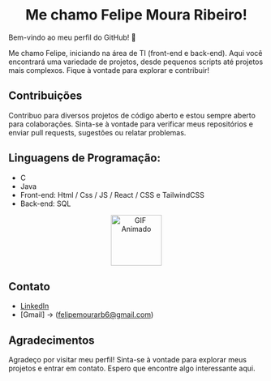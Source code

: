 <h1 align="center"> Me chamo Felipe Moura Ribeiro! </h1>

Bem-vindo ao meu perfil do GitHub! 👋

Me chamo Felipe, iniciando na área de TI (front-end e back-end). Aqui você encontrará uma variedade de projetos, desde pequenos scripts até projetos mais complexos. Fique à vontade para explorar e contribuir!


## Contribuições

Contribuo para diversos projetos de código aberto e estou sempre aberto para colaborações. Sinta-se à vontade para verificar meus repositórios e enviar pull requests, sugestões ou relatar problemas.


## Linguagens de Programação:

- C
- Java
- Front-end: Html / Css / JS / React / CSS e TailwindCSS
- Back-end: SQL
<!-- - Ferramentas e Tecnologias: [Lista de Ferramentas] -->

<div align="center">
  <img src="https://github.com/felipemoura6/felipemoura6/assets/122798291/31d9fc64-0268-4299-b674-c6362d1eed46" alt="GIF Animado" width="100" />
</div>


## Contato

- [LinkedIn](https://www.linkedin.com/in/felipe-moura-ribeiro-571b84232/)
- [Gmail] -> (felipemourarb6@gmail.com)


## Agradecimentos

Agradeço por visitar meu perfil! Sinta-se à vontade para explorar meus projetos e entrar em contato. Espero que encontre algo interessante aqui.



<!--
**felipemoura6/felipemoura6** is a ✨ _special_ ✨ repository because its `README.md` (this file) appears on your GitHub profile.

Here are some ideas to get you started:

- 🔭 I’m currently working on ...
- 🌱 I’m currently learning ...
- 👯 I’m looking to collaborate on ...
- 🤔 I’m looking for help with ...
- 💬 Ask me about ...
- 📫 How to reach me: ...
- 😄 Pronouns: ...
- ⚡ Fun fact: ...
-->

